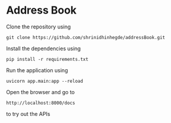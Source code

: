 <h1>Address Book</h1>

<p>Clone the repository using</p>

```
git clone https://github.com/shrinidhinhegde/addressBook.git
```

<p>Install the dependencies using</p>

```
pip install -r requirements.txt
```

<p>Run the application using</p>

```
uvicorn app.main:app --reload 
```

<p>Open the browser and go to </p>

`
http://localhost:8000/docs
`
<p>to try out the APIs</p>